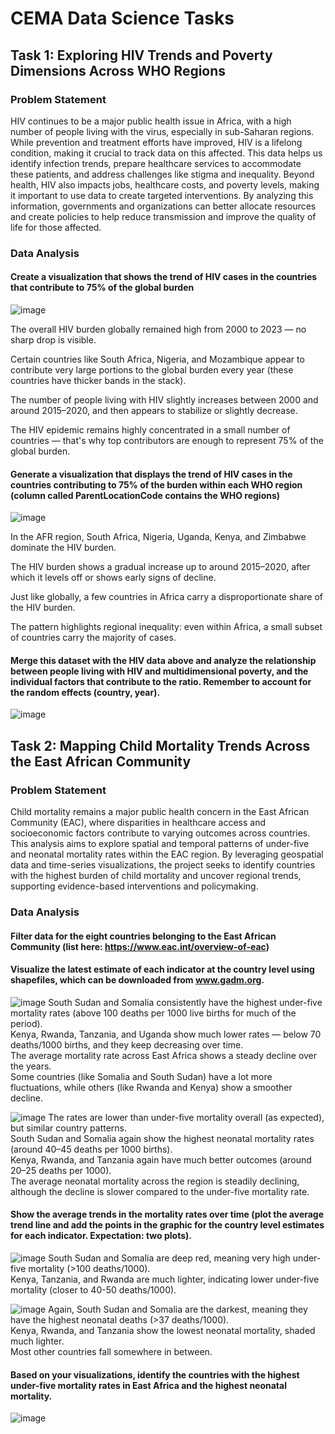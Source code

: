 # CEMA Data Science Tasks
## Task 1: Exploring HIV Trends and Poverty Dimensions Across WHO Regions

### Problem Statement
HIV continues to be a major public health issue in Africa, with a high number of people living with the virus, especially in sub-Saharan regions. While prevention and treatment efforts have improved, HIV is a lifelong condition, making it crucial to track data on this affected. This data helps us identify infection trends, prepare healthcare services to accommodate these patients, and address challenges like stigma and inequality.  Beyond health, HIV also impacts jobs, healthcare costs, and poverty levels, making it important to use data to create targeted interventions. By analyzing this information, governments and organizations can better allocate resources and create policies to help reduce transmission and improve the quality of life for those affected. </br>

### Data Analysis
#### Create a visualization that shows the trend of HIV cases in the countries that contribute to 75% of the global burden </br>

![image](https://github.com/user-attachments/assets/a18f49d8-4afa-4706-8a06-ed533d63fa74)

The overall HIV burden globally remained high from 2000 to 2023 — no sharp drop is visible.

Certain countries like South Africa, Nigeria, and Mozambique appear to contribute very large portions to the global burden every year (these countries have thicker bands in the stack).

The number of people living with HIV slightly increases between 2000 and around 2015–2020, and then appears to stabilize or slightly decrease.

The HIV epidemic remains highly concentrated in a small number of countries — that's why top contributors are enough to represent 75% of the global burden.

#### Generate a visualization that displays the trend of HIV cases in the countries contributing to 75% of the burden within each WHO region (column called ParentLocationCode contains the WHO regions) </br>

![image](https://github.com/user-attachments/assets/f02eca1f-2d43-4da2-8951-d12b3ae4fcee)

In the AFR region, South Africa, Nigeria, Uganda, Kenya, and Zimbabwe dominate the HIV burden.

The HIV burden shows a gradual increase up to around 2015–2020, after which it levels off or shows early signs of decline.

Just like globally, a few countries in Africa carry a disproportionate share of the HIV burden.

The pattern highlights regional inequality: even within Africa, a small subset of countries carry the majority of cases.

#### Merge this dataset with the HIV data above and analyze the relationship between people living with HIV and multidimensional poverty, and the individual factors that contribute to the ratio. Remember to account for the random effects (country, year).

![image](https://github.com/user-attachments/assets/a523d3f5-f545-4128-9d13-3a88c74969d7)

## Task 2: Mapping Child Mortality Trends Across the East African Community
### Problem Statement
Child mortality remains a major public health concern in the East African Community (EAC), where disparities in healthcare access and socioeconomic factors contribute to varying outcomes across countries. This analysis aims to explore spatial and temporal patterns of under-five and neonatal mortality rates within the EAC region. By leveraging geospatial data and time-series visualizations, the project seeks to identify countries with the highest burden of child mortality and uncover regional trends, supporting evidence-based interventions and policymaking. </br>

### Data Analysis
#### Filter data for the eight countries belonging to the East African Community (list here: https://www.eac.int/overview-of-eac) </br>
#### Visualize the latest estimate of each indicator at the country level using shapefiles, which can be downloaded from www.gadm.org. </br>
![image](https://github.com/user-attachments/assets/82b31589-b069-4ef4-82bc-ddf69ec91470)
South Sudan and Somalia consistently have the highest under-five mortality rates (above 100 deaths per 1000 live births for much of the period). </br>
Kenya, Rwanda, Tanzania, and Uganda show much lower rates — below 70 deaths/1000 births, and they keep decreasing over time. </br>
The average mortality rate across East Africa shows a steady decline over the years. </br>
Some countries (like Somalia and South Sudan) have a lot more fluctuations, while others (like Rwanda and Kenya) show a smoother decline.

![image](https://github.com/user-attachments/assets/7cd995a3-ab77-4ed2-b562-705f9d3299b6)
The rates are lower than under-five mortality overall (as expected), but similar country patterns. </br>
South Sudan and Somalia again show the highest neonatal mortality rates (around 40–45 deaths per 1000 births). </br>
Kenya, Rwanda, and Tanzania again have much better outcomes (around 20–25 deaths per 1000). </br>
The average neonatal mortality across the region is steadily declining, although the decline is slower compared to the under-five mortality rate.

#### Show the average trends in the mortality rates over time (plot the average trend line and add the points in the graphic for the country level estimates for each indicator. Expectation: two plots). </br>
![image](https://github.com/user-attachments/assets/65659267-1591-4692-9d9f-b8e9fc5dc6e6)
South Sudan and Somalia are deep red, meaning very high under-five mortality (>100 deaths/1000). </br>
Kenya, Tanzania, and Rwanda are much lighter, indicating lower under-five mortality (closer to 40-50 deaths/1000). </br>

![image](https://github.com/user-attachments/assets/b8394175-b171-4c64-9db6-b5fbab036ee0)
Again, South Sudan and Somalia are the darkest, meaning they have the highest neonatal deaths (>37 deaths/1000). </br>
Kenya, Rwanda, and Tanzania show the lowest neonatal mortality, shaded much lighter. </br>
Most other countries fall somewhere in between. </br>

#### Based on your visualizations, identify the countries with the highest under-five mortality rates in East Africa and the highest neonatal mortality. </br>
![image](https://github.com/user-attachments/assets/b055e4e9-f98e-4175-82ce-3166610566e6)




